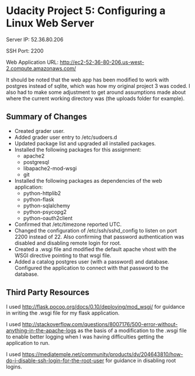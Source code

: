 # Udacity Project 5: Configuring a Linux Web Server

Server IP: 52.36.80.206

SSH Port: 2200

Web Application URL: http://ec2-52-36-80-206.us-west-2.compute.amazonaws.com/

It should  be noted that the web app has been modified to work with postgres instead of sqlite, which was how my original project 3 was coded. I also had to make some adjustment to get around assumptions made about where the current working directory was (the uploads folder for example).

## Summary of Changes

* Created grader user.
* Added grader user entry to /etc/sudoers.d
* Updated package list and upgraded all installed packages.
* Installed the following packages for this assignment: 
  * apache2
  * postgresql
  * libapache2-mod-wsgi
  * git
* Installed the following packages as dependencies of the web application: 
  * python-httplib2
  * python-flask
  * python-sqlalchemy
  * python-psycopg2
  * python-oauth2client
* Confirmed that /etc/timezone reported UTC.
* Changed the configuration of /etc/ssh/sshd_config to listen on port 2200 instead of 22. Also confirming that password authentication was disabled and disabling remote login for root.
* Created a .wsgi file and modified the default apache vhost with the WSGI directive pointing to that wsgi file.
* Added a catalog postgres user (with a password) and database. Configured the application to connect with that password to the database.

## Third Party Resources

I used http://flask.pocoo.org/docs/0.10/deploying/mod_wsgi/ for guidance in writing the .wsgi file for my flask application.

I used http://stackoverflow.com/questions/8007176/500-error-without-anything-in-the-apache-logs as the basis of a modification to the .wsgi file to enable better logging when I was having difficulties getting the application to run.

I used https://mediatemple.net/community/products/dv/204643810/how-do-i-disable-ssh-login-for-the-root-user for guidance in disabling root logins.